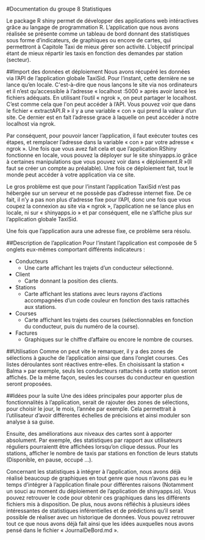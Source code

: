 #Documentation du groupe 8 Statistiques
	
Le package R shiny permet de développer des applications web intéractives grâce au langage de programmation R. L’application que nous avons réalisée se présente comme un tableau de bord donnant des statistiques sous forme d’indicateurs, de graphiques ou encore de cartes, qui permettront à Capitole Taxi de mieux gérer son activité. L’objectif principal étant de mieux répartir les taxis en fonction des demandes par station (secteur).
	
##Import des données et déploiement
Nous avons récupéré les données via l’API de l’application globale TaxiSid. Pour l’instant, cette dernière ne se lance qu’en locale. C'est-à-dire que nous lançons le site via nos ordinateurs et il n’est qu’accessible à l’adresse « localhost :5000 » après avoir lancé les fichiers adéquats. En utilisant l’outil « ngrok », on peut partager le localhost. C’est comme cela que l'on peut accéder à l’API. Vous pouvez voir que dans le fichier  « extractAPI.R » il y a une variable « con » qui prend la valeur d’un site. Ce dernier est en fait l’adresse grace à laquelle on peut accéder à notre localhost via ngrok.

Par conséquent, pour pouvoir lancer l’application, il faut exécuter toutes ces étapes, et remplacer l’adresse dans la variable « con » par votre adresse « ngrok ».
Une fois que vous avez fait cela et que l’application RShiny fonctionne en locale, vous pouvez la déployer sur le site shinyapps.io grâce à certaines manipulations que vous pouvez voir dans « déploiement.R »(Il faut se créer un compte au préalable). Une fois ce déploiement fait, tout le monde peut accéder à votre application via ce site.

Le gros problème est que pour l’instant l’application TaxiSid n’est pas hébergée sur un serveur et ne possède pas d’adresse internet fixe. De ce fait, il n’y a pas non plus d’adresse fixe pour l’API, donc une fois que vous coupez la connexion au site via « ngrok », l’application ne se lance plus en locale, ni sur « shinyapps.io » et par conséquent, elle ne s’affiche plus sur l’application globale TaxiSid.

Une fois que l’application aura une adresse fixe, ce problème sera résolu.

##Description de l’application
	Pour  l’instant l’application est composée de 5 onglets eux-mêmes comportant différents indicateurs :
* Conducteurs
    * Une carte affichant les trajets d’un conducteur sélectionné. 
* Client
    * Carte donnant la position des clients.
* Stations
    * Carte affichant les stations avec leurs rayons d’actions accompagnées d’un code couleur en fonction des taxis rattachés aux stations.
* Courses
    * Carte affichant les trajets des courses (sélectionnables en fonction du conducteur, puis du numéro de la course).
* Factures
    * Graphiques sur le chiffre d’affaire ou encore le nombre de courses.
	
	
##Utilisation
Comme on peut vite le remarquer, il y a des zones de sélections à gauche de l’application ainsi que dans l’onglet courses. Ces listes déroulantes sont réactives entre-elles. En choisissant la station « Balma » par exemple, seuls les conducteurs rattachés à cette station seront affichés. De la même façon, seules les courses du conducteur en question seront proposées.
 
 
##Idées pour la suite
Une des idées principales pour apporter plus de fonctionnalités à l’application, serait de rajouter des zones de sélections, pour choisir le jour, le mois, l’année par exemple. Cela permettrait à l’utilisateur d’avoir différentes échelles de précisions et ainsi moduler son analyse à sa guise.

Ensuite, des améliorations aux niveaux des cartes sont à apporter absolument. Par exemple, des statistiques par rapport aux utilisateurs réguliers pourraientt être affichées lorsqu’on clique dessus. Pour les stations, afficher le nombre de taxis par stations en fonction de leurs statuts (Disponible, en pause, occupé …).

Concernant les statistiques à intégrer à l’application, nous avons déjà réalisé beaucoup de graphiques en tout genre que nous n’avons pas eu le temps d’intégrer à l’application finale pour différentes raisons (Notamment un souci au moment du déploiement de l’application de shinyapps.io). Vous pouvez retrouver le code pour obtenir ces graphiques dans les différents fichiers mis à disposition. De plus, nous avons réfléchis à plusieurs idées intéressantes de statistiques inférentielles et de prédictions qu’il serait possible de réaliser avec un historique de données. Vous pouvez retrouver tout ce que nous avons déjà fait ainsi que les idées auxquelles nous avons pensé dans le fichier « JournalDeBord.md ».


